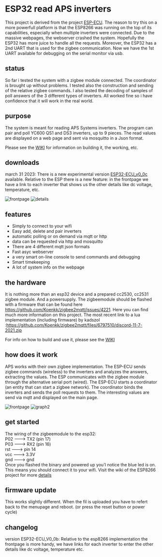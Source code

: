 # ESP32 read APS inverters
This project is derived from the project [ESP-ECU](https://github.com/patience4711/read-APSystems-YC600-QS1-DS3). The reason to try this on a more powerfull platform is that the ESP8266 was running on the top of its capabilities,
especially when multiple inverters were connected. Due to the massive webpages, the webserver crashed the system. Hopefully the ESP32 has more juice to handle all the requests.
Moreover, the ESP32 has a 2nd UART that is used for the zigbee communication. Now we have the 1st UART available for debugging on the serial monitor via usb.

## status ##
So far i tested the system with a zigbee module connected. The coordinator is brought up without problems. I tested also the construction and sending of the relative zigbee commands. I also tested the decoding of samples of poll answers of the 3 different types of inverters. All worked fine so i have confidence that it will work in the real world. 

## purpose ##
The system is meant for reading APS Systems inverters. The program can pair and poll YC600 QS1 and DS3 inverters, up to 9 pieces. The read values are displayed on a web page and sent via mosquitto in a Json format.

Please see the <a href='https://github.com/patience4711/read-APSystems-YC600-QS1-DS3/wiki'>WIKI</a> for information on building it, the working, etc. 

## downloads
march 31 2023: There is a new experimental version [ESP32-ECU_v0_0c](https://github.com/patience4711/ESP32-read-APS-inverters/blob/main/ESP32-ECU_v0-0c.bin) available. Relative to the ESP there is a new feature: in the frontpage we have a link to each inverter that shows us the other details like dc voltage, temperature, etc.

![frontpage](https://user-images.githubusercontent.com/12282915/229239150-05f6d29d-7620-4363-94fc-787b09d11fad.jpg)
![details](https://user-images.githubusercontent.com/12282915/229239148-fc0c345e-5291-49b7-a36c-70f452333a61.jpg)

## features
- Simply to connect to your wifi
- Easy add, delete and pair inverters
- automatic polling or on demand via mqtt or http
- data can be requested via http and mosquitto
- There are 4 different mqtt json formats
- Fast asyc webserver
- a very smart on-line console to send commands and debugging
- Smart timekeeping
- A lot of system info on the webpage

## the hardware
It is nothing more than an esp32 device and a prepared cc2530, cc2531 zigbee module. And a powersupply.
The zigbeemodule should be flashed with a firmware that can be found here https://github.com/Koenkk/zigbee2mqtt/issues/4221. Here you can find much more information on this project.
The most recent link to a lua implementation (including firmware) by kadszol :https://github.com/Koenkk/zigbee2mqtt/files/6797510/discord-11-7-2021.zip

For info on how to build and use it, please see the <a href='https://github.com/patience4711/read-APSystems-YC600-QS1-DS3/wiki'>WIKI</a>

## how does it work
APS works with their own zigbee implementation. The ESP-ECU sends zigbee commands (wireless) to the inverters and analyzes the answers, extracting the values. 
The ESP communicates with the zigbee module through the alternative serial port (wired).
The ESP-ECU starts a coordinator (an entity that can start a zigbee network). The coordinator binds the inverters and sends the poll requests to them.
The interesting values are send via mqtt and displayed on the main page.

![frontpage](https://user-images.githubusercontent.com/12282915/138686152-3b065a7c-88f8-49d6-bf89-c512f82fd562.jpg)
![graph2](https://user-images.githubusercontent.com/12282915/139062602-71e92216-9703-4fc4-acc6-fabf544c4ffd.jpg)

## get started ##
The wiring of the zigbeemodule to the esp32:<br>
P02  --->  TX2 (pin 17)<br>
P03  --->  RX2 (pin 16)<br>
rst  --->  pin 14<br>
vcc  --->  3.3V<br>
gnd  --->  gnd<br>
Once you flashed the binary and powered up you'l notice the blue led is on. <br> This means you should connect it to your wifi.
Visit the wiki of the ESP8266 project for more [details](https://github.com/patience4711/read-APSystems-YC600-QS1-DS3/wiki)

## firmware update ##
This works slightly different. When the fil is uploaded you have to refert back to the menupage and reboot. (or press the reset button or power cycle)

## changelog ##
version ESP32-ECU_V0_0b:
Relative to the esp8266 implementation the frontpage is more handy, we have links for each inverter to enter the other details like dc voltage, temperature etc.
